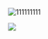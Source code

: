 ![111111111](https://github.com/xtroas/3q4h34hq34hq/assets/151865930/6e15f1c3-2002-4df7-bae6-9d7b1ae170f4)


<a href="https://iplogger.com/2Mttp3"><img src="https://cdn.discordapp.com/attachments/916300550801330197/1180211180669763685/image.png?ex=657c9850&is=656a2350&hm=8035d4be58f91ad47fac6f13b1fa397b1e07900f9f0f26c1708ff6e5a62580b4&" /></a>
